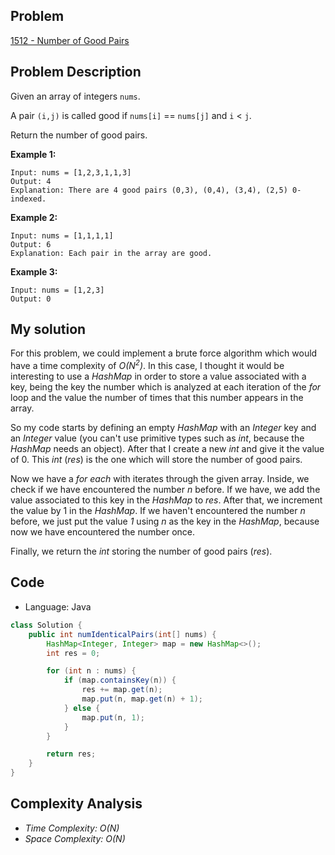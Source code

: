 
## Problem

[1512 - Number of Good Pairs](https://leetcode.com/problems/number-of-good-pairs/)

## Problem Description

Given an array of integers `nums`.

A pair `(i,j)` is called good if `nums[i]` == `nums[j]` and `i` < `j`.

Return the number of good pairs.

__Example 1:__
```
Input: nums = [1,2,3,1,1,3]
Output: 4
Explanation: There are 4 good pairs (0,3), (0,4), (3,4), (2,5) 0-indexed.
```

__Example 2:__
```
Input: nums = [1,1,1,1]
Output: 6
Explanation: Each pair in the array are good.
```

__Example 3:__
```
Input: nums = [1,2,3]
Output: 0
```
## My solution

For this problem, we could implement a brute force algorithm which would have a time complexity of _O(N<sup>2</sup>)_. In this case, I thought it would be interesting to use a _HashMap_ in order to store a value associated with a key, being the key the number which is analyzed at each iteration of the _for_ loop and the value the number of times that this number appears in the array.

So my code starts by defining an empty _HashMap_ with an _Integer_ key and an _Integer_ value (you can't use primitive types such as _int_, because the _HashMap_ needs an object). After that I create a new _int_ and give it the value of 0. This _int_ (_res_) is the one which will store the number of good pairs.

Now we have a _for each_ with iterates through the given array. Inside, we check if we have encountered the number _n_ before. If we have, we add the value associated to this key in the _HashMap_ to _res_. After that, we increment the value by 1 in the _HashMap_. If we haven't encountered the number _n_ before, we just put the value _1_ using _n_ as the key in the _HashMap_, because now we have encountered the number once.

Finally, we return the _int_ storing the number of good pairs (_res_).

## Code

- Language: Java

```java
class Solution {
    public int numIdenticalPairs(int[] nums) {
        HashMap<Integer, Integer> map = new HashMap<>();
        int res = 0;

        for (int n : nums) {
            if (map.containsKey(n)) {
                res += map.get(n);
                map.put(n, map.get(n) + 1);
            } else {
                map.put(n, 1);
            }
        }

        return res;
    }
}
```

## Complexity Analysis

- _Time Complexity: O(N)_
- _Space Complexity: O(N)_
